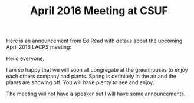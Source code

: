 ﻿---
layout: post
title: April 2016 Meeting at CSUF
redirect_from: "/node/85"
---

<div class="field field-name-body field-type-text-with-summary field-label-hidden"><div class="field-items"><div class="field-item even"><p>Here is an announcement from Ed Read with details about the upcoming April 2016 LACPS meeting: </p>
<p>Hello everyone,</p>
<p>I am so happy that we will soon all congregate at the greenhouses to enjoy each others company and plants. Spring is definitely in the air and the plants are showing off. You will have plenty to see and enjoy. </p>
<p>The meeting will not have a speaker but I will have some announcements. </p></div></div></div>
